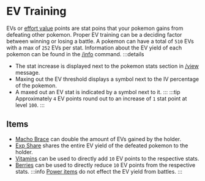 # EV Training

EVs or [effort value](https://bulbapedia.bulbagarden.net/wiki/Effort_values) points are stat poins that your pokemon gains from defeating other pokemon. Proper EV training can be a deciding factor between winning or losing a battle. A pokemon can have a total of `510` EVs with a max of `252` EVs per stat. Information about the EV yield of each pokemon can be found in the [/info](/commands/info.html) command.
:::details
- The stat increase is displayed next to the pokemon stats section in [/view](/commands/view.html) message. 
- Maxing out the EV threshold displays a symbol next to the IV percentage of the pokemon.
- A maxed out an EV stat is indicated by a symbol next to it.
:::
:::tip
Approximately `4` EV points round out to an increase of `1` stat point at level `100`.
:::

## Items

- [Macho Brace](https://bulbapedia.bulbagarden.net/wiki/Macho_Brace) can double the amount of EVs gained by the holder. 
- [Exp Share](https://bulbapedia.bulbagarden.net/wiki/Exp._Share) shares the entire EV yield of the defeated pokemon to the holder.
- [Vitamins](https://bulbapedia.bulbagarden.net/wiki/Vitamin) can be used to directly add `10` EV points to the respective stats.
- [Berries](https://bulbapedia.bulbagarden.net/wiki/Category:Friendship-raising_Berries) can be used to directly reduce `10` EV points from the respective stats.
:::info
[Power items](https://bulbapedia.bulbagarden.net/wiki/Power_item) do not effect the EV yield from battles.
:::